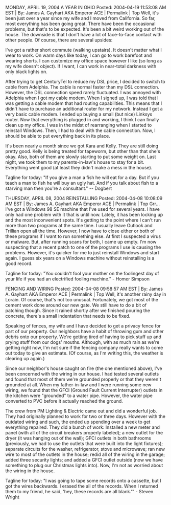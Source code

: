 MONDAY, APRIL 19, 2004
A YEAR IN OHIO
Posted: 2004-04-19 11:53:08 AM EST | By: James A. Gayhart AKA Emperor ACE | Permalink | Top
Well, it's been just over a year since my wife and I moved from California. So far, most everything has been going great. There have been the occasional problems, but that's to be expected. It's been a bit weird working out of the house. The downside is that I don't have a lot of face-to-face contact with other people. Of course, there are several upsides:

I've got a rather short commute (walking upstairs). It doesn't matter what I wear to work. On warm days like today, I can go to work barefoot and wearing shorts. I can customize my office space however I like (so long as my wife doesn't object). If I want, I can work in near-total darkness with only black lights on.

After trying to get CenturyTel to reduce my DSL price, I decided to switch to cable from Adelphia. The cable is normal faster than my DSL connection. However, the DSL connection speed rarely fluctuated. I was annoyed with Adelphia when I got my cable modem. When I signed up, I was told that I was getting a cable modem that had routing capabilities. This means that I didn't have to purchase an additional router for my network. Instead I got a very basic cable modem. I ended up buying a small (but nice) Linksys router. Now that everything is plugged in and working, I think I can finally clean up my office. I was in the midst of rearranging when I started to reinstall Windows. Then, I had to deal with the cable connection. Now, I should be able to put everything back in its place.

It's been nearly a month since we got Kara and Kelly. They are still doing pretty good. Kelly is being treated for tapeworm, but other than that she's okay. Also, both of them are slowly starting to put some weight on. Last night, we took them to my parents-in-law's house to stay for a bit. Everything went good (at least they didn't make a mess in the house).

Tagline for today: "If you give a man a fish he will eat for a day. But if you teach a man to fish he will buy an ugly hat. And if you talk about fish to a starving man then you're a consultant." -- Dogbert

THURSDAY, APRIL 08, 2004
REINSTALLING
Posted: 2004-04-08 10:08:09 AM EST | By: James A. Gayhart AKA Emperor ACE | Permalink | Top
Grr... I've got a Windows 98 SE machine that I've used for several years. I have only had one problem with it that is until now. Lately, it has been locking up and the most inconvenient spots. It's getting to the point where I can't run more than two programs at the same time. I usually leave Outlook and Trillian open all the time. However, I now have to close either or both of these programs if I want to run something else. At first I suspected a virus or malware. But, after running scans for both, I came up empty. I'm now suspecting that a recent patch to one of the programs I use is causing the problems. However, it's quicker for me to just reinstall Windows and start again. I guess six years on a Windows machine without reinstalling is a good record.

Tagline for today: "You couldn't fool your mother on the foolingest day of your life if you had an electrified fooling machine." - Homer Simpson

FENCING AND WIRING
Posted: 2004-04-08 09:58:57 AM EST | By: James A. Gayhart AKA Emperor ACE | Permalink | Top
Well, it's another rainy day in Lorain. Of course, that's not too unusual. Fortunately, we got most of the cement work done around our new gate. We still have to do a bit of patching though. Since it rained shortly after we finished pouring the concrete, there's a small indentation that needs to be fixed.

Speaking of fences, my wife and I have decided to get a privacy fence for part of our property. Our neighbors have a habit of throwing gum and other debris onto our property. We're getting tired of having to pick stuff up and prying stuff from our dogs' mouths. Although, with as much rain as we're getting right now, I'm not sure if the fencing company really wants to come out today to give an estimate. (Of course, as I'm writing this, the weather is clearing up again.)

Since our neighbor's house caught on fire (the one mentioned above), I've been concerned with the wiring in our house. I had tested several outlets and found that most of them we're grounded properly or that they weren't grounded at all. When my father-in-law and I were running some new wiring, we found that the GFCI (Ground Fault Current Interrupter) outlets in the kitchen were "grounded" to a water pipe. However, the water pipe converted to PVC before it actually reached the ground.

The crew from PM Lighting & Electric came out and did a wonderful job. They had originally planned to work for two or three days. However with the outdated wiring and such, the ended up spending over a week to get everything repaired. They did a bunch of work: Installed a new meter and panel (with all of the circuit breakers properly labeled); a new outlet for the dryer (it was hanging out of the wall); GFCI outlets in both bathrooms (previously, we had to use the outlets that were built into the light fixtures); separate circuits for the washer, refrigerator, stove and microwave; ran new wire to most of the outlets in the house; redid all of the wiring in the garage; added three security lights; and added a GFCI outlet outside (now we have something to plug our Christmas lights into). Now, I'm not as worried about the wiring in the house.

Tagline for today: "I was going to tape some records onto a cassette, but I got the wires backwards. I erased the all of the records. When I returned them to my friend, he said, 'hey, these records are all blank.'" - Steven Wright